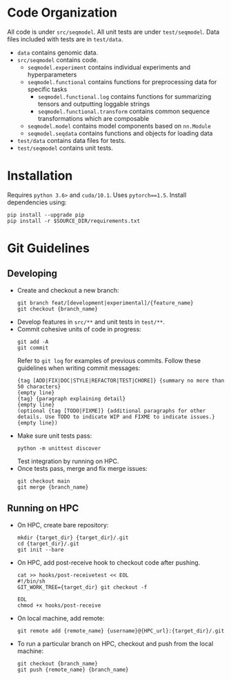 Code Organization
=================

All code is under `src/seqmodel`. All unit tests are under `test/seqmodel`. Data files included with tests are in `test/data`.

- `data` contains genomic data.
- `src/seqmodel` contains code.
    - `seqmodel.experiment` contains individual experiments and hyperparameters
    - `seqmodel.functional` contains functions for preprocessing data for specific tasks
        - `seqmodel.functional.log` contains functions for summarizing tensors and outputting loggable strings
        - `seqmodel.functional.transform` contains common sequence transformations which are composable
    - `seqmodel.model` contains model components based on `nn.Module`
    - `seqmodel.seqdata` contains functions and objects for loading data
- `test/data` contains data files for tests.
- `test/seqmodel` contains unit tests.


Installation
============

Requires `python 3.6>` and `cuda/10.1`. Uses `pytorch==1.5`. Install dependencies using:
```
pip install --upgrade pip
pip install -r $SOURCE_DIR/requirements.txt
```


Git Guidelines
==============

Developing
----------
- Create and checkout a new branch:
    ```
    git branch feat/[development|experimental]/{feature_name}
    git checkout {branch_name}
    ```
- Develop features in `src/**` and unit tests in `test/**`.
- Commit cohesive units of code in progress:
    ```
    git add -A
    git commit
    ```
    Refer to `git log` for examples of previous commits.
    Follow these guidelines when writing commit messages:
    ```
    {tag [ADD|FIX|DOC|STYLE|REFACTOR|TEST|CHORE]} {summary no more than 50 characters}
    {empty line}
    {tag} {paragraph explaining detail}
    {empty line}
    (optional {tag [TODO|FIXME]} {additional paragraphs for other details. Use TODO to indicate WIP and FIXME to indicate issues.}
    {empty line})
    ```
- Make sure unit tests pass:
    ```
    python -m unittest discover
    ```
    Test integration by running on HPC.
- Once tests pass, merge and fix merge issues:
    ```
    git checkout main
    git merge {branch_name}
    ```

Running on HPC
--------------
- On HPC, create bare repository:
    ```
    mkdir {target_dir} {target_dir}/.git
    cd {target_dir}/.git
    git init --bare
    ```
- On HPC, add post-receive hook to checkout code after pushing.
    ```
    cat >> hooks/post-receivetest << EOL
    #!/bin/sh
    GIT_WORK_TREE={target_dir} git checkout -f

    EOL
    chmod +x hooks/post-receive
    ```
- On local machine, add remote:
    ```
    git remote add {remote_name} {username}@{HPC_url}:{target_dir}/.git
    ```
- To run a particular branch on HPC, checkout and push from the local machine:
    ```
    git checkout {branch_name}
    git push {remote_name} {branch_name}
    ```
